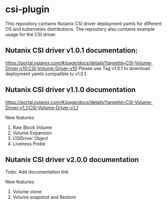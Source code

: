 # csi-plugin

This repository contains  Nutanix CSI driver deployment yamls for different OS
and kubernetes distributions. The repository also contains example usage for
the CSI driver.
 
## Nutanix CSI driver v1.0.1 documentation:
https://portal.nutanix.com/#/page/docs/details?targetId=CSI-Volume-Driver-v10:CSI-Volume-Driver-v10
Please use Tag v1.0.1 to download deployment yamls compatible to v1.0.1. 

## Nutanix CSI driver v1.1.0 documentation
https://portal.nutanix.com/#/page/docs/details?targetId=CSI-Volume-Driver-v1_1:CSI-Volume-Driver-v1_1

New features:
1. Raw Block Volume
2. Volume Expansion
3. CSIDriver Object
4. Liveness Probe

## Nutanix CSI driver v2.0.0 documentation
Todo: Add documentation link

New features:
1. Volume clone
2. Volume snapshot and Restore
